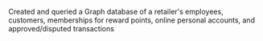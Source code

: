 Created and queried a Graph database of a retailer's employees, customers, memberships for reward points, online personal accounts, and approved/disputed transactions
